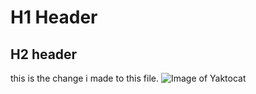 # H1 Header
## H2 header
this is the change i made to this file.
![Image of Yaktocat](https://octodex.github.com/images/yaktocat.png)
